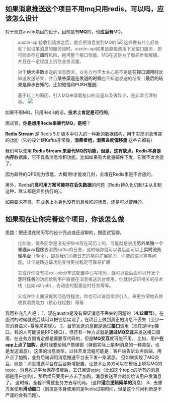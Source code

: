 ## 如果消息推送这个项目不用mq只用redis，可以吗，应该怎么设计

对于现在austin项目的设计，目前是有**MQ**的，也**应当有**MQ。

> austin-api接收到请求之后，是会把消息发到MQ的
> ![](https://cdn.nlark.com/yuque/0/2022/jpeg/1285871/1649401615540-4cfc271e-d636-4555-9130-4d3d95a8730f.jpeg#averageHue=%23faf4f1&clientId=u7396239f-c8ca-4&from=paste&id=ucd74ad39&originHeight=256&originWidth=1164&originalType=url&ratio=1&rotation=0&showTitle=false&status=done&style=none&taskId=u79d883af-caf0-4960-9648-01f7bf14989&title=)
> 这样做有什么好处呢？假设某消息的服务超时，austin-api如果是直接调用下发接口服务，那可能会存在**超时**风险，拖垮整个接口性能。MQ在这是为了做异步和解耦，并且在一定程度上抗住业务流量。
> 
> 对于**绝大多数**发送的消息而言，业务方也不太关心是不是能**在接口调用时**就知道发送结果，并且**某些渠道在发送的时候**也不知道发送的结果（**最后的结果是异步告知的，比如短信和PUSH推送**）
> 
> 基于以上的原因，引入MQ来承载接口的流量以及做异步，是非常合理的事。
> ![](https://cdn.nlark.com/yuque/0/2022/jpeg/1285871/1649401615542-03d92da3-e223-44af-92e4-dd4439706663.jpeg#averageHue=%23faedde&clientId=u7396239f-c8ca-4&from=paste&id=ucbccc3a4&originHeight=196&originWidth=984&originalType=url&ratio=1&rotation=0&showTitle=false&status=done&style=none&taskId=u39cdcdc3-f8cb-42ba-99bb-414950413c0&title=)

如果不用MQ，只用Redis的话，**技术上肯定是可行的**。

面试官，**你是想用Redis来替代MQ，是吧**？

**Redis Stream** 是 Redis 5.0 版本中引入的一种新的数据结构，用于实现消息传递的功能（它的设计跟Kafka非常像，**消费者组，消费进度偏移量** 这些它都有）

我们可以使用 **Redis Stream **来替代MQ的功能，但是，这有缺点。Redis本身是**内存**数据库，它不具备消息堆积功能，比如如果有大批量邮件下发，它就不太合适了。

因为邮件的QPS能力很低，大概1秒才能发几封，全堆在Redis里是不合适的。

另外，Redis的**高可用方案可能存在丢失数据**的问题（Redis持久化机制/主从复制 这种，默认都是异步执行的）。

如果要求不高，在业务上本身也没有消息堆积的场景，还是可以使用的。
## 如果现在让你完善这个项目，你该怎么做
思路：把还没在简历写的设计亮点或还没聊的，跟面试官聊。

> 比如说，很多同学是没有把flink写在简历上的，可能就是说用**另外单独一个普通java程序**去消费kafka的日志，这时候你就可以说后面可以上**实时流处理平台**（flink），提高我们消费日志的横向扩展能力，消费的语义等等问题。让全链路追踪功能变得更加稳定可靠易扩展
> 
> 又或许你没有把xxl-job分布式配置中心写简历，就可以说后面可以开发个**定时任务**的功能给到用户直接在消息推送后台使用，你就说调研相关的技术栈（比如xxl-job），去动态的配置定时任务等等。
> 
> 又或许你上面没提到动态线程池，你也可以说后续会引入，来更方便地去修改其消费能力（核心线程数）等等


我再补充几点吧：
1、现在austin是没有保证消息不丢失的问题的（**4.12章节**）。在面试的时候就说后续可以把它给实现了，在项目上做到真正的消息不丢失（至少一次消费语义+幂等来实现）。
2、目前发送消息都是通过**接口**调用（现在是http接口，有的人可能说是RPC接口），但还有一种方式就是**通过MQ交互**来发送接口调用，在业务方侧肯定都是需要写代码的，但是**MQ交互**就可能不用。
比如，用户**在app上点了加购**，此时我要给用户做弹窗（弹窗实际上是IM消息的一种类型，也是发送消息）。这类的消息类型，以往开发流程可能是：客户端告诉业务后端，用户点了加购，业务后端调用消息推送平台去下发一条消息。
但如果实现了MQ交互，则是：消息推送平台在后台新增配置，让技术业务方可以在模板上填写MQ的topic，消息推送平台保存模板后，去订阅该topic（比如这个topic的所有的消息都是用户加购）。那后续只要用户点击了加购，消息推送平台就能给该用户发消息了。
这时候，全程不需要业务方去写代码。（这种**适合逻辑简单的**消息）
3、去重方案使用**滑动窗口**（前提是本身使用的是Redis过期时间，但是这个时间判断是不严谨的会有问题）。

